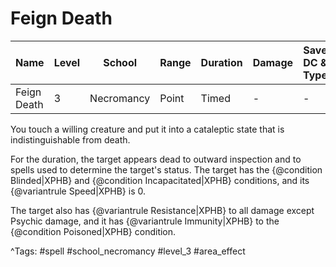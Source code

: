 # Feign Death

| Name | Level | School | Range | Duration | Damage | Save DC & Type |
|------|-------|--------|-------|----------|--------|----------------|
| Feign Death | 3 | Necromancy | Point | Timed | - | - |

You touch a willing creature and put it into a cataleptic state that is indistinguishable from death.

For the duration, the target appears dead to outward inspection and to spells used to determine the target's status. The target has the {@condition Blinded|XPHB} and {@condition Incapacitated|XPHB} conditions, and its {@variantrule Speed|XPHB} is 0.

The target also has {@variantrule Resistance|XPHB} to all damage except Psychic damage, and it has {@variantrule Immunity|XPHB} to the {@condition Poisoned|XPHB} condition.

^Tags: #spell #school_necromancy #level_3 #area_effect